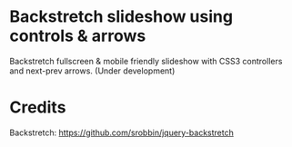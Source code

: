 Backstretch slideshow using controls & arrows
=============================================

Backstretch fullscreen & mobile friendly slideshow with CSS3 controllers and next-prev arrows. (Under development)


Credits
=============================================

Backstretch: https://github.com/srobbin/jquery-backstretch
